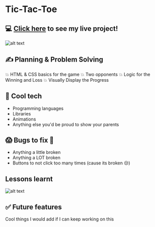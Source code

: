 # Tic-Tac-Toe
## :computer: [Click here](https://mareepet.github.io/tic-tac-toe/) to see my live project!
![alt text](https://timvandevall.com/wp-content/uploads/2014/01/Tic-Tac-Toe-Templates.jpg)

## :writing_hand: Planning & Problem Solving 
:boom: HTML & CSS basics for the game 
:boom: Two opponents 
:boom: Logic for the Winning and Loss
:boom: Visually Display the Progress


## :rocket: Cool tech
- Programming languages
- Libraries
- Animations
- Anything else you'd be proud to show your parents

## :scream: Bugs to fix :poop:
- Anything a little broken
- Anything a LOT broken
- Buttons to not click too many times (cause its broken :unamused:)

## Lessons learnt


![alt text](https://industryforum.co.uk/wp-content/uploads/sites/6/2015/09/Seek-capture-act-upon.jpg)

## :white_check_mark: Future features
Cool things I would add if I can keep working on this
